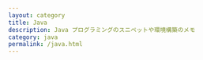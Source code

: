 ```yaml
---
layout: category
title: Java
description: Java プログラミングのスニペットや環境構築のメモ
category: java
permalink: /java.html
---
```

